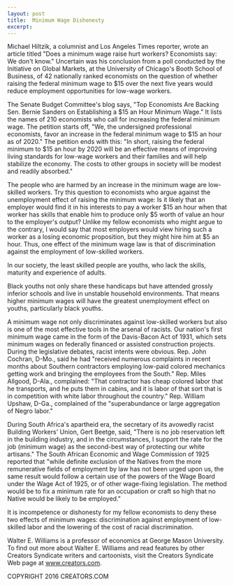 ```yaml
---
layout: post
title:  Minimum Wage Dishonesty
excerpt:
---
```


Michael Hiltzik, a columnist and Los Angeles Times reporter, wrote an article titled "Does a minimum wage raise hurt workers? Economists say: We don't know." Uncertain was his conclusion from a poll conducted by the Initiative on Global Markets, at the University of Chicago's Booth School of Business, of 42 nationally ranked economists on the question of whether raising the federal minimum wage to $15 over the next five years would reduce employment opportunities for low-wage workers.

The Senate Budget Committee's blog says, "Top Economists Are Backing Sen. Bernie Sanders on Establishing a $15 an Hour Minimum Wage." It lists the names of 210 economists who call for increasing the federal minimum wage. The petition starts off, "We, the undersigned professional economists, favor an increase in the federal minimum wage to $15 an hour as of 2020." The petition ends with this: "In short, raising the federal minimum to $15 an hour by 2020 will be an effective means of improving living standards for low-wage workers and their families and will help stabilize the economy. The costs to other groups in society will be modest and readily absorbed."

The people who are harmed by an increase in the minimum wage are low-skilled workers. Try this question to economists who argue against the unemployment effect of raising the minimum wage: Is it likely that an employer would find it in his interests to pay a worker $15 an hour when that worker has skills that enable him to produce only $5 worth of value an hour to the employer's output? Unlike my fellow economists who might argue to the contrary, I would say that most employers would view hiring such a worker as a losing economic proposition, but they might hire him at $5 an hour. Thus, one effect of the minimum wage law is that of discrimination against the employment of low-skilled workers.

In our society, the least skilled people are youths, who lack the skills, maturity and experience of adults.

 Black youths not only share these handicaps but have attended grossly inferior schools and live in unstable household environments. That means higher minimum wages will have the greatest unemployment effect on youths, particularly black youths.

A minimum wage not only discriminates against low-skilled workers but also is one of the most effective tools in the arsenal of racists. Our nation's first minimum wage came in the form of the Davis-Bacon Act of 1931, which sets minimum wages on federally financed or assisted construction projects. During the legislative debates, racist intents were obvious. Rep. John Cochran, D-Mo., said he had "received numerous complaints in recent months about Southern contractors employing low-paid colored mechanics getting work and bringing the employees from the South." Rep. Miles Allgood, D-Ala., complained: "That contractor has cheap colored labor that he transports, and he puts them in cabins, and it is labor of that sort that is in competition with white labor throughout the country." Rep. William Upshaw, D-Ga., complained of the "superabundance or large aggregation of Negro labor."

During South Africa's apartheid era, the secretary of its avowedly racist Building Workers' Union, Gert Beetge, said, "There is no job reservation left in the building industry, and in the circumstances, I support the rate for the job (minimum wage) as the second-best way of protecting our white artisans." The South African Economic and Wage Commission of 1925 reported that "while definite exclusion of the Natives from the more remunerative fields of employment by law has not been urged upon us, the same result would follow a certain use of the powers of the Wage Board under the Wage Act of 1925, or of other wage-fixing legislation. The method would be to fix a minimum rate for an occupation or craft so high that no Native would be likely to be employed."

It is incompetence or dishonesty for my fellow economists to deny these two effects of minimum wages: discrimination against employment of low-skilled labor and the lowering of the cost of racial discrimination.

Walter E. Williams is a professor of economics at George Mason University. To find out more about Walter E. Williams and read features by other Creators Syndicate writers and cartoonists, visit the Creators Syndicate Web page at www.creators.com.

COPYRIGHT 2016 CREATORS.COM
